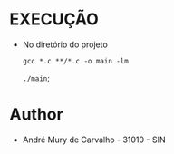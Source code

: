 # EXECUÇÃO
 - No diretório do projeto 

    `gcc *.c **/*.c -o main -lm`

    `./main`;

# Author

 - André Mury de Carvalho - 31010 - SIN